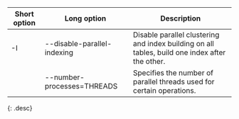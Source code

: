 | Short option | Long option                  | Description |
| ------------ | ---------------------------- | --- |
| -I           | \--disable-parallel-indexing | Disable parallel clustering and index building on all tables, build one index after the other. |
|              | \--number-processes=THREADS  | Specifies the number of parallel threads used for certain operations. |
{: .desc}
